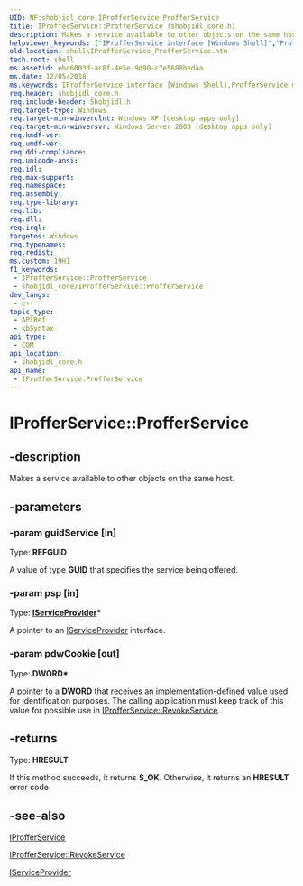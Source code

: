 ```yaml
---
UID: NF:shobjidl_core.IProfferService.ProfferService
title: IProfferService::ProfferService (shobjidl_core.h)
description: Makes a service available to other objects on the same host.
helpviewer_keywords: ["IProfferService interface [Windows Shell]","ProfferService method","IProfferService.ProfferService","IProfferService::ProfferService","ProfferService","ProfferService method [Windows Shell]","ProfferService method [Windows Shell]","IProfferService interface","inet_IProfferService_ProfferService","shell.IProfferService_ProfferService","shobjidl_core/IProfferService::ProfferService"]
old-location: shell\IProfferService_ProfferService.htm
tech.root: shell
ms.assetid: ebd6003d-ac8f-4e5e-9d90-c7e5688bedaa
ms.date: 12/05/2018
ms.keywords: IProfferService interface [Windows Shell],ProfferService method, IProfferService.ProfferService, IProfferService::ProfferService, ProfferService, ProfferService method [Windows Shell], ProfferService method [Windows Shell],IProfferService interface, inet_IProfferService_ProfferService, shell.IProfferService_ProfferService, shobjidl_core/IProfferService::ProfferService
req.header: shobjidl_core.h
req.include-header: Shobjidl.h
req.target-type: Windows
req.target-min-winverclnt: Windows XP [desktop apps only]
req.target-min-winversvr: Windows Server 2003 [desktop apps only]
req.kmdf-ver: 
req.umdf-ver: 
req.ddi-compliance: 
req.unicode-ansi: 
req.idl: 
req.max-support: 
req.namespace: 
req.assembly: 
req.type-library: 
req.lib: 
req.dll: 
req.irql: 
targetos: Windows
req.typenames: 
req.redist: 
ms.custom: 19H1
f1_keywords:
 - IProfferService::ProfferService
 - shobjidl_core/IProfferService::ProfferService
dev_langs:
 - c++
topic_type:
 - APIRef
 - kbSyntax
api_type:
 - COM
api_location:
 - shobjidl_core.h
api_name:
 - IProfferService.ProfferService
---
```


# IProfferService::ProfferService


## -description

Makes a service available to other objects on the same host.

## -parameters

### -param guidService [in]

Type: <b>REFGUID</b>

A value of type <b>GUID</b> that specifies the service being offered.

### -param psp [in]

Type: <b><a href="https://docs.microsoft.com/previous-versions/windows/internet-explorer/ie-developer/platform-apis/cc678965(v=vs.85)">IServiceProvider</a>*</b>

A pointer to an <a href="https://docs.microsoft.com/previous-versions/windows/internet-explorer/ie-developer/platform-apis/cc678965(v=vs.85)">IServiceProvider</a> interface.

### -param pdwCookie [out]

Type: <b>DWORD*</b>

A pointer to a <b>DWORD</b> that receives an implementation-defined value used for identification purposes. The calling application must keep track of this value for possible use in <a href="https://docs.microsoft.com/windows/desktop/api/shobjidl_core/nf-shobjidl_core-iprofferservice-revokeservice">IProfferService::RevokeService</a>.

## -returns

Type: <b>HRESULT</b>

If this method succeeds, it returns <b xmlns:loc="http://microsoft.com/wdcml/l10n">S_OK</b>. Otherwise, it returns an <b xmlns:loc="http://microsoft.com/wdcml/l10n">HRESULT</b> error code.

## -see-also

<a href="https://docs.microsoft.com/windows/desktop/api/shobjidl_core/nn-shobjidl_core-iprofferservice">IProfferService</a>



<a href="https://docs.microsoft.com/windows/desktop/api/shobjidl_core/nf-shobjidl_core-iprofferservice-revokeservice">IProfferService::RevokeService</a>



<a href="https://docs.microsoft.com/previous-versions/windows/internet-explorer/ie-developer/platform-apis/cc678965(v=vs.85)">IServiceProvider</a>

